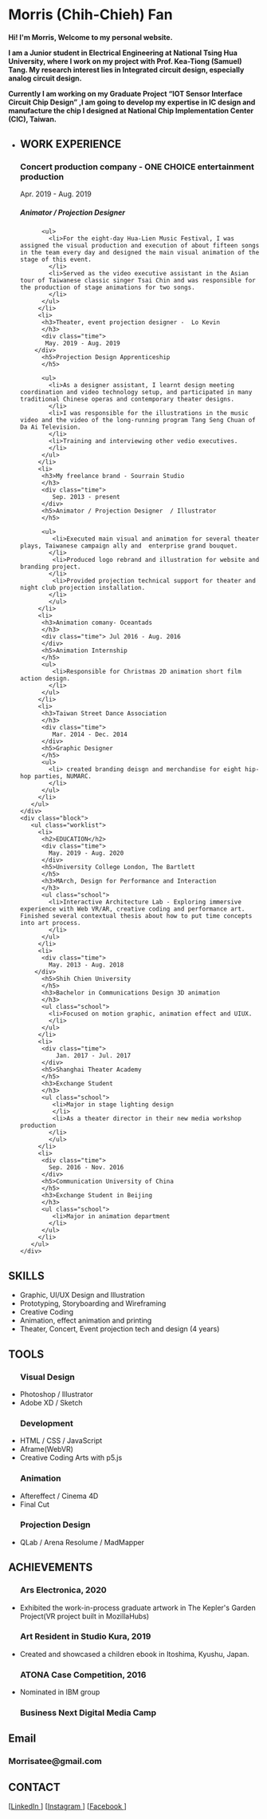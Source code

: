 <div class="resume">
  <div class="left">
     <div class="block">
      <h1>Morris (Chih-Chieh) Fan</h1>
      <h4>Hi! I'm Morris, Welcome to my personal website.

I am a Junior student in Electrical Engineering at National Tsing Hua University, where I work on my project with Prof. Kea-Tiong (Samuel) Tang. My research interest lies in Integrated circuit design, especially analog circuit design.

Currently I am working on my Graduate Project “IOT Sensor Interface Circuit Chip Design” ,I am going to develop my expertise in IC design and manufacture the chip I designed at National Chip Implementation Center (CIC), Taiwan.
</h4>
    </div>
     <div class="block">
       <ul class="worklist">
         <li>
          <h2>WORK EXPERIENCE</h2>
          <h3>Concert production company - ONE CHOICE entertainment production
        </h3>  
          <div class="time">
            Apr. 2019 - Aug. 2019
          </div>
          <h5>Animator / Projection Designer
          </h5>
        
          <ul>
            <li>For the eight-day Hua-Lien Music Festival, I was assigned the visual production and execution of about fifteen songs in the team every day and designed the main visual animation of the stage of this event.
            </li>
            <li>Served as the video executive assistant in the Asian tour of Taiwanese classic singer Tsai Chin and was responsible for the production of stage animations for two songs.
            </li>
          </ul>
         </li>
         <li>
          <h3>Theater, event projection designer -  Lo Kevin
          </h3>
          <div class="time">
           May. 2019 - Aug. 2019
        </div>
          <h5>Projection Design Apprenticeship  
          </h5>
         
          <ul>
            <li>As a designer assistant, I learnt design meeting coordination and video technology setup, and participated in many traditional Chinese operas and contemporary theater designs. 
            </li>
            <li>I was responsible for the illustrations in the music video and the video of the long-running program Tang Seng Chuan of Da Ai Television.
            </li>
            <li>Training and interviewing other vedio executives.
            </li>
          </ul>
         </li>
         <li>
          <h3>My freelance brand - Sourrain Studio
          </h3>
          <div class="time">
             Sep. 2013 - present
          </div>
          <h5>Animator / Projection Designer  / Illustrator
          </h5>
         
          <ul>
             <li>Executed main visual and animation for several theater plays, Taiwanese campaign ally and  enterprise grand bouquet. 
            </li>
             <li>Produced logo rebrand and illustration for website and branding project. 
            </li>
             <li>Provided projection technical support for theater and night club projection installation.
            </li>
            </ul>
         </li>
         <li>
          <h3>Animation comany- Oceantads
          </h3>
          <div class="time"> Jul 2016 - Aug. 2016
          </div>
          <h5>Animation Internship 
          </h5>
          <ul>
             <li>Responsible for Christmas 2D animation short film action design.
            </li>
          </ul>
         </li>
         <li> 
          <h3>Taiwan Street Dance Association
          </h3>
          <div class="time">
             Mar. 2014 - Dec. 2014
          </div>
          <h5>Graphic Designer 
          </h5>
          <ul>
            <li> created branding deisgn and merchandise for eight hip-hop parties, NUMARC. 
            </li>
          </ul>
         </li>
       </ul>  
    </div>
    <div class="block">
       <ul class="worklist">
         <li>
          <h2>EDUCATION</h2>
          <div class="time">
            May. 2019 - Aug. 2020
          </div>
          <h5>University College London, The Bartlett
          </h5>
          <h3>MArch, Design for Performance and Interaction
          </h3>
          <ul class="school">
            <li>Interactive Architecture Lab - Exploring immersive experience with Web VR/AR, creative coding and performance art. Finished several contextual thesis about how to put time concepts into art process. 
            </li>
          </ul>
         </li>
         <li>
          <div class="time">
            May. 2013 - Aug. 2018
        </div>
          <h5>Shih Chien University   
          </h5>
          <h3>Bachelor in Communications Design 3D animation
          </h3>
          <ul class="school">
            <li>Focused on motion graphic, animation effect and UIUX.
            </li>
          </ul>
         </li>
         <li>
          <div class="time">
              Jan. 2017 - Jul. 2017
          </div>
          <h5>Shanghai Theater Academy  
          </h5>
          <h3>Exchange Student 
          </h3>
          <ul class="school">
             <li>Major in stage lighting design
             </li>
             <li>As a theater director in their new media workshop production 
            </li>
            </ul>
         </li>
         <li>
          <div class="time">
            Sep. 2016 - Nov. 2016
          </div>
          <h5>Communication University of China  
          </h5>
          <h3>Exchange Student in Beijing 
          </h3>
          <ul class="school">
             <li>Major in animation department
            </li>
          </ul>
         </li>
       </ul>  
    </div>
  </div>
  <div class="right">
    <div class="block">
      <h2>SKILLS</h2>
      <ul>
        <li>Graphic, UI/UX Design and Illustration
        </li>
        <li>Prototyping, Storyboarding and Wireframing
        </li>
        <li>Creative Coding
        </li> 
        <li>Animation, effect animation and printing
        </li>
        <li>Theater, Concert, Event projection tech and design (4 years)           </li>
    </ul>
    </div>
    <div class="block">
      <h2>TOOLS</h2>
      <ul>
        <h3>Visual Design</h3> 
        <li>Photoshop /  Illustrator
        </li>
        <li>Adobe XD / Sketch</li>
        <h3>Development</h3>
        <li>HTML / CSS / JavaScript
        </li>
        <li>Aframe(WebVR)
        </li>
        <li>Creative Coding Arts with p5.js
        </li>
        <h3>Animation</h3>
        <li>Aftereffect  /  Cinema 4D
        </li>
        <li>Final Cut
        </li>
        <h3>Projection Design</h3> 
        <li>QLab / Arena Resolume /  MadMapper
        </li>
      </ul>
    </div>
    <div class="block">
      <h2>ACHIEVEMENTS</h2>
      <ul>
        <h3>Ars Electronica, 2020</h3> 
        <li>Exhibited the work-in-process graduate artwork in The Kepler's Garden Project(VR project built in MozillaHubs)
        </li>
        <h3>Art Resident in Studio Kura, 2019</h3>
        <li>Created and showcased a children ebook in Itoshima, Kyushu, Japan.
        </li>
        <h3>ATONA Case Competition, 2016</h3>
        <li>Nominated in IBM group
        </li>
        <h3>Business Next Digital Media Camp</h3> 
      </ul>
    </div>
    <div class="block">
      <h2>Email</h2>
        <h3>Morrisatee@gmail.com</h3> 
    </div>
    <div class="block">
      <h2>CONTACT</h2>
      [<a href="https://www.linkedin.com/in/%E6%99%BA%E5%82%91-%E8%8C%83-a4423520a/">LinkedIn
      </a>
      ] [<a href="https://instagram.com/morrisatee?igshid=YmMyMTA2M2Y=">Instagram
      </a>
      ] [<a href="https://www.facebook.com/tasla.fan/">Facebook
      </a>
      ]
    </div>
  </div>
</div>
